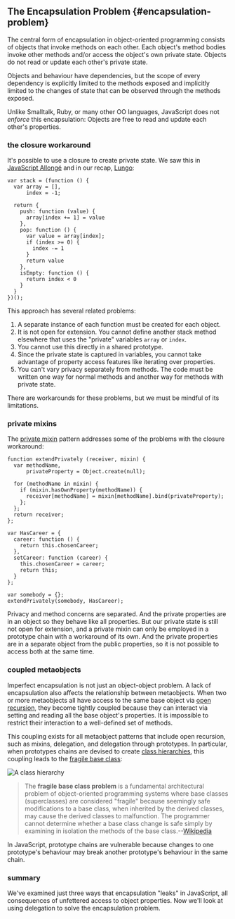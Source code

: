 ## The Encapsulation Problem {#encapsulation-problem}

The central form of encapsulation in object-oriented programming consists of objects that invoke methods on each other. Each object's method bodies invoke other methods and/or access the object's own private state. Objects do not read or update each other's private state.

Objects and behaviour have dependencies, but the scope of every dependency is explicitly limited to the methods exposed and implicitly limited to the changes of state that can be observed through the methods exposed.

Unlike Smalltalk, Ruby, or many other OO languages, JavaScript does not *enforce* this encapsulation: Objects are free to read and update each other's properties.

### the closure workaround

It's possible to use a closure to create private state. We saw this in [JavaScript Allongé][ja] and in our recap, [Lungo](#lungo):

[ja]: https://leanpub.com/javascript-allonge

~~~~~~~~
var stack = (function () {
  var array = [],
      index = -1;

  return {
    push: function (value) {
      array[index += 1] = value
    },
    pop: function () {
      var value = array[index];
      if (index >= 0) {
        index -= 1
      }
      return value
    },
    isEmpty: function () {
      return index < 0
    }
  }
})();
~~~~~~~~

This approach has several related problems:

1. A separate instance of each function must be created for each object.
2. It is not open for extension. You cannot define another stack method elsewhere that uses the "private" variables `array` or `index`.
3. You cannot use this directly in a shared prototype.
4. Since the private state is captured in variables, you cannot take advantage of property access features like iterating over properties.
5. You can't vary privacy separately from methods. The code must be written one way for normal methods and another way for methods with private state.

There are workarounds for these problems, but we must be mindful of its limitations.

### private mixins

The [private mixin](#private-mixin) pattern addresses some of the problems with the closure workaround:

~~~~~~~
function extendPrivately (receiver, mixin) {
  var methodName,
      privateProperty = Object.create(null);

  for (methodName in mixin) {
    if (mixin.hasOwnProperty(methodName)) {
      receiver[methodName] = mixin[methodName].bind(privateProperty);
    };
  };
  return receiver;
};

var HasCareer = {
  career: function () {
    return this.chosenCareer;
  },
  setCareer: function (career) {
    this.chosenCareer = career;
    return this;
  }
};

var somebody = {};
extendPrivately(somebody, HasCareer);
~~~~~~~~

Privacy and method concerns are separated. And the private properties are in an object so they behave like all properties. But our private state is still not open for extension, and a private mixin can only be employed in a prototype chain with a workaround of its own. And the private properties are in a separate object from the public properties, so it is not possible to access both at the same time.

### coupled metaobjects

Imperfect encapsulation is not just an object-object problem. A lack of encapsulation also affects the relationship between metaobjects. When two or more metaobjects all have access to the same base object via [open recursion][or], they become tightly coupled because they can interact via setting and reading all the base object's properties. It is impossible to restrict their interaction to a well-defined set of methods.

This coupling exists for all metaobject patterns that include open recursion, such as mixins, delegation, and delegation through prototypes. In particular, when prototypes chains are devised to create [class hierarchies][ch], this coupling leads to the [fragile base class][fbc]:

![A class hierarchy](images/tree.png)

> The **fragile base class problem** is a fundamental architectural problem of object-oriented programming systems where base classes (superclasses) are considered "fragile" because seemingly safe modifications to a base class, when inherited by the derived classes, may cause the derived classes to malfunction. The programmer cannot determine whether a base class change is safe simply by examining in isolation the methods of the base class.--[Wikipedia](https://en.wikipedia.org/wiki/Fragile_base_class)

In JavaScript, prototype chains are vulnerable because changes to one prototype's behaviour may break another prototype's behaviour in the same chain.

### summary

We've examined just three ways that encapsulation "leaks" in JavaScript, all consequences of unfettered access to object properties. Now we'll look at using delegation to solve the encapsulation problem.

[fbc]: https://en.wikipedia.org/wiki/Fragile_base_class

[or]: https://en.wikipedia.org/wiki/Open_recursion#Open_recursion

[ch]: https://en.wikipedia.org/wiki/Class_hierarchy